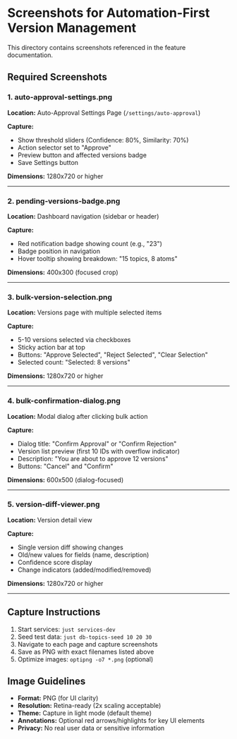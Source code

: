 # Screenshots for Automation-First Version Management

This directory contains screenshots referenced in the feature documentation.

## Required Screenshots

### 1. auto-approval-settings.png
**Location:** Auto-Approval Settings Page (`/settings/auto-approval`)

**Capture:**
- Show threshold sliders (Confidence: 80%, Similarity: 70%)
- Action selector set to "Approve"
- Preview button and affected versions badge
- Save Settings button

**Dimensions:** 1280x720 or higher

---

### 2. pending-versions-badge.png
**Location:** Dashboard navigation (sidebar or header)

**Capture:**
- Red notification badge showing count (e.g., "23")
- Badge position in navigation
- Hover tooltip showing breakdown: "15 topics, 8 atoms"

**Dimensions:** 400x300 (focused crop)

---

### 3. bulk-version-selection.png
**Location:** Versions page with multiple selected items

**Capture:**
- 5-10 versions selected via checkboxes
- Sticky action bar at top
- Buttons: "Approve Selected", "Reject Selected", "Clear Selection"
- Selected count: "Selected: 8 versions"

**Dimensions:** 1280x720 or higher

---

### 4. bulk-confirmation-dialog.png
**Location:** Modal dialog after clicking bulk action

**Capture:**
- Dialog title: "Confirm Approval" or "Confirm Rejection"
- Version list preview (first 10 IDs with overflow indicator)
- Description: "You are about to approve 12 versions"
- Buttons: "Cancel" and "Confirm"

**Dimensions:** 600x500 (dialog-focused)

---

### 5. version-diff-viewer.png
**Location:** Version detail view

**Capture:**
- Single version diff showing changes
- Old/new values for fields (name, description)
- Confidence score display
- Change indicators (added/modified/removed)

**Dimensions:** 1280x720 or higher

---

## Capture Instructions

1. Start services: `just services-dev`
2. Seed test data: `just db-topics-seed 10 20 30`
3. Navigate to each page and capture screenshots
4. Save as PNG with exact filenames listed above
5. Optimize images: `optipng -o7 *.png` (optional)

## Image Guidelines

- **Format:** PNG (for UI clarity)
- **Resolution:** Retina-ready (2x scaling acceptable)
- **Theme:** Capture in light mode (default theme)
- **Annotations:** Optional red arrows/highlights for key UI elements
- **Privacy:** No real user data or sensitive information
